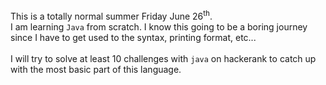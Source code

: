 This is a totally normal summer Friday June 26<sup>th</sup>.
<br>I am learning `Java` from scratch.
I know this going to be a boring journey since I have to get used to the syntax, printing format, etc...
<br>
<br>I will try to solve at least 10 challenges with `java` on hackerank to catch up with the most basic part of this language. </br>
